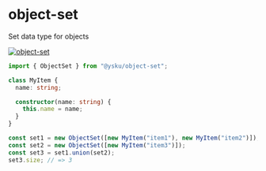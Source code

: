object-set
==========

Set data type for objects

[![object-set](https://github.com/ysku/object-set/actions/workflows/main.yaml/badge.svg?branch=main)](https://github.com/ysku/object-set/actions/workflows/main.yaml)

```typescript
import { ObjectSet } from "@ysku/object-set";

class MyItem {
  name: string;

  constructor(name: string) {
    this.name = name;
  }
}

const set1 = new ObjectSet([new MyItem("item1"), new MyItem("item2")]);
const set2 = new ObjectSet([new MyItem("item3")]);
const set3 = set1.union(set2);
set3.size; // => 3
```
